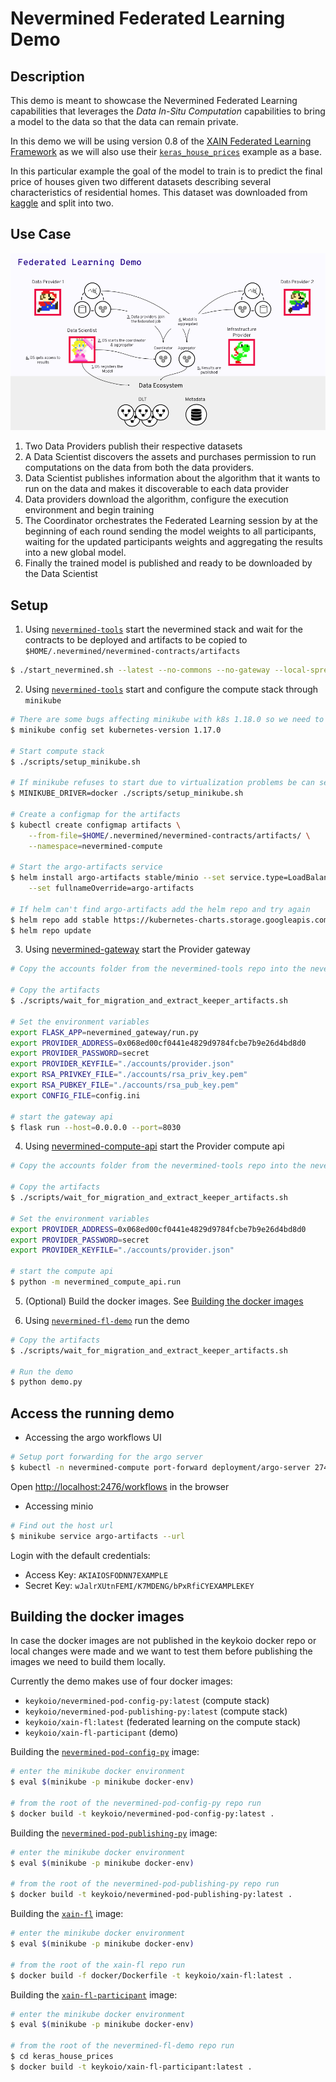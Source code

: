 # Nevermined Federated Learning Demo

## Description

This demo is meant to showcase the Nevermined Federated Learning capabilities
that leverages the _Data In-Situ Computation_ capabilities to bring a model to
the data so that the data can remain private.

In this demo we will be using version 0.8 of the [XAIN Federated Learning
Framework](https://github.com/xaynetwork/xaynet/tree/v0.8.0) as we will also
use their
[`keras_house_prices`](https://github.com/xaynetwork/xaynet/tree/v0.8.0/python/client_examples/keras_house_prices)
example as a base.

In this particular example the goal of the model to train is to predict the
final price of houses given two different datasets describing several
characteristics of residential homes. This dataset was downloaded from
[kaggle](https://www.kaggle.com/c/house-prices-advanced-regression-techniques/data)
and split into two.

## Use Case

![Demo architecture](images/fl-demo-architecture.png)

1. Two Data Providers publish their respective datasets
2. A Data Scientist discovers the assets and purchases permission to run
   computations on the data from both the data providers.
3. Data Scientist publishes information about the algorithm that it wants to
   run on the data and makes it discoverable to each data provider
4. Data providers download the algorithm, configure the execution environment
   and begin training
5. The Coordinator orchestrates the Federated Learning session by at the
   beginning of each round sending the model weights to all participants,
   waiting for the updated participants weights and aggregating the results
   into a new global model.
6. Finally the trained model is published and ready to be downloaded by the Data
   Scientist

## Setup

1. Using [`nevermined-tools`](https://github.com/keyko-io/nevermined-tools)
   start the nevermined stack and wait for the contracts to be deployed and
   artifacts to be copied to `$HOME/.nevermined/nevermined-contracts/artifacts`

```bash
$ ./start_nevermined.sh --latest --no-commons --no-gateway --local-spree-node
```

2. Using [`nevermined-tools`](https://github.com/keyko-io/nevermined-tools)
   start and configure the compute stack through `minikube`

```bash
# There are some bugs affecting minikube with k8s 1.18.0 so we need to use 1.17.0
$ minikube config set kubernetes-version 1.17.0

# Start compute stack
$ ./scripts/setup_minikube.sh

# If minikube refuses to start due to virtualization problems be can set the minikube driver to docker
$ MINIKUBE_DRIVER=docker ./scripts/setup_minikube.sh

# Create a configmap for the artifacts
$ kubectl create configmap artifacts \
    --from-file=$HOME/.nevermined/nevermined-contracts/artifacts/ \
    --namespace=nevermined-compute

# Start the argo-artifacts service
$ helm install argo-artifacts stable/minio --set service.type=LoadBalancer \
    --set fullnameOverride=argo-artifacts

# If helm can't find argo-artifacts add the helm repo and try again
$ helm repo add stable https://kubernetes-charts.storage.googleapis.com/
$ helm repo update
```

3. Using [nevermined-gateway](https://github.com/keyko-io/nevermined-gateway)
   start the Provider gateway

```bash
# Copy the accounts folder from the nevermined-tools repo into the nevermined-gateway folder

# Copy the artifacts
$ ./scripts/wait_for_migration_and_extract_keeper_artifacts.sh

# Set the environment variables
export FLASK_APP=nevermined_gateway/run.py
export PROVIDER_ADDRESS=0x068ed00cf0441e4829d9784fcbe7b9e26d4bd8d0
export PROVIDER_PASSWORD=secret
export PROVIDER_KEYFILE="./accounts/provider.json"
export RSA_PRIVKEY_FILE="./accounts/rsa_priv_key.pem"
export RSA_PUBKEY_FILE="./accounts/rsa_pub_key.pem"
export CONFIG_FILE=config.ini

# start the gateway api
$ flask run --host=0.0.0.0 --port=8030
```

4. Using
   [nevermined-compute-api](https://github.com/keyko-io/nevermined-compute-api/)
   start the Provider compute api

```bash
# Copy the accounts folder from the nevermined-tools repo into the nevermined-compute-api folder

# Copy the artifacts
$ ./scripts/wait_for_migration_and_extract_keeper_artifacts.sh

# Set the environment variables
export PROVIDER_ADDRESS=0x068ed00cf0441e4829d9784fcbe7b9e26d4bd8d0
export PROVIDER_PASSWORD=secret
export PROVIDER_KEYFILE="./accounts/provider.json"

# start the compute api
$ python -m nevermined_compute_api.run
```

5. (Optional) Build the docker images. See [Building the docker
   images](#building-the-docker-images)

6. Using [`nevermined-fl-demo`](https://github.com/keyko-io/nevermined-fl-demo)
   run the demo

```bash
# Copy the artifacts
$ ./scripts/wait_for_migration_and_extract_keeper_artifacts.sh

# Run the demo
$ python demo.py
```

## Access the running demo

- Accessing the argo workflows UI

```bash
# Setup port forwarding for the argo server
$ kubectl -n nevermined-compute port-forward deployment/argo-server 2746:2746
```

Open [http://localhost:2476/workflows](http://localhost:2746/workflows) in the
browser

- Accessing minio

```bash
# Find out the host url
$ minikube service argo-artifacts --url
```

Login with the default credentials:
- Access Key: `AKIAIOSFODNN7EXAMPLE`
- Secret Key: `wJalrXUtnFEMI/K7MDENG/bPxRfiCYEXAMPLEKEY`

## Building the docker images

In case the docker images are not published in the keykoio docker repo or local
changes were made and we want to test them before publishing the images we need
to build them locally.

Currently the demo makes use of four docker images:
- `keykoio/nevermined-pod-config-py:latest` (compute stack)
- `keykoio/nevermined-pod-publishing-py:latest` (compute stack)
- `keykoio/xain-fl:latest` (federated learning on the compute stack)
- `keykoio/xain-fl-participant` (demo)



Building the
[`nevermined-pod-config-py`](https://github.com/keyko-io/nevermined-pod-config-py/)
image:

```bash
# enter the minikube docker environment
$ eval $(minikube -p minikube docker-env)

# from the root of the nevermined-pod-config-py repo run
$ docker build -t keykoio/nevermined-pod-config-py:latest .
```

Building the
[`nevermined-pod-publishing-py`](https://github.com/keyko-io/nevermined-pod-publishing-py/)
image:

```bash
# enter the minikube docker environment
$ eval $(minikube -p minikube docker-env)

# from the root of the nevermined-pod-publishing-py repo run
$ docker build -t keykoio/nevermined-pod-publishing-py:latest .
```

Building the [`xain-fl`](https://github.com/keyko-io/xain-fl) image:

```bash
# enter the minikube docker environment
$ eval $(minikube -p minikube docker-env)

# from the root of the xain-fl repo run
$ docker build -f docker/Dockerfile -t keykoio/xain-fl:latest .
```

Building the
[`xain-fl-participant`](https://github.com/keyko-io/nevermined-fl-demo) image:

```bash
# enter the minikube docker environment
$ eval $(minikube -p minikube docker-env)

# from the root of the nevermined-fl-demo repo run
$ cd keras_house_prices
$ docker build -t keykoio/xain-fl-participant:latest .
```
